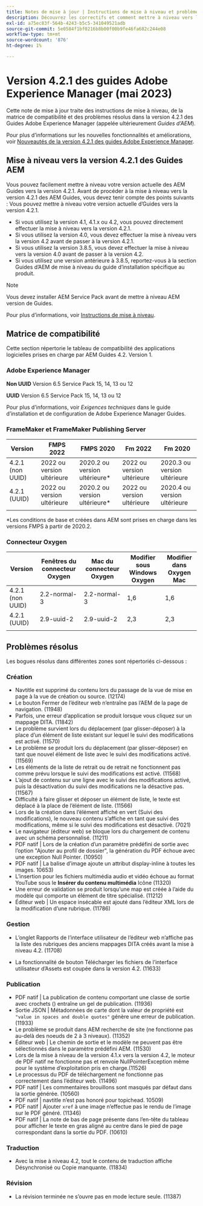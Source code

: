 ```yaml
---
title: Notes de mise à jour | Instructions de mise à niveau et problèmes résolus dans la version 4.2.1 des guides Adobe Experience Manager
description: Découvrez les correctifs et comment mettre à niveau vers les versions 4.2.1 des Guides Adobe Experience Manager.
exl-id: a75ec83f-564b-4243-b5c5-341049521adb
source-git-commit: 5e0584f1bf0216b8b00f00b9fe46fa682c244e08
workflow-type: tm+mt
source-wordcount: '876'
ht-degree: 1%

---
```


# Version 4.2.1 des guides Adobe Experience Manager (mai 2023)

Cette note de mise à jour traite des instructions de mise à niveau, de la matrice de compatibilité et des problèmes résolus dans la version 4.2.1 des Guides Adobe Experience Manager (appelée ultérieurement *Guides d’AEM*).

Pour plus d’informations sur les nouvelles fonctionnalités et améliorations, voir [Nouveautés de la version 4.2.1 des guides Adobe Experience Manager](whats-new-4.2.1-release.md).

## Mise à niveau vers la version 4.2.1 des Guides AEM


Vous pouvez facilement mettre à niveau votre version actuelle des AEM Guides vers la version 4.2.1. Avant de procéder à la mise à niveau vers la version 4.2.1 des AEM Guides, vous devez tenir compte des points suivants : Vous pouvez mettre à niveau votre version actuelle d’Guides vers la version 4.2.1.
* Si vous utilisez la version 4.1, 4.1.x ou 4.2, vous pouvez directement effectuer la mise à niveau vers la version 4.2.1.
* Si vous utilisez la version 4.0, vous devez effectuer la mise à niveau vers la version 4.2 avant de passer à la version 4.2.1.
* Si vous utilisez la version 3.8.5, vous devez effectuer la mise à niveau vers la version 4.0 avant de passer à la version 4.2.
* Si vous utilisez une version antérieure à 3.8.5, reportez-vous à la section Guides d’AEM de mise à niveau du guide d’installation spécifique au produit.

>[!NOTE]
>
>Vous devez installer AEM Service Pack avant de mettre à niveau AEM version de Guides.

Pour plus d’informations, voir [Instructions de mise à niveau](../install-guide/upgrade-xml-documentation.md).

## Matrice de compatibilité

Cette section répertorie le tableau de compatibilité des applications logicielles prises en charge par AEM Guides 4.2. Version 1.

### Adobe Experience Manager

**Non UUID**
Version 6.5 Service Pack 15, 14, 13 ou 12

**UUID**
Version 6.5 Service Pack 15, 14, 13 ou 12

Pour plus d’informations, voir *Exigences techniques* dans le guide d’installation et de configuration de Adobe Experience Manager Guides.

### FrameMaker et FrameMaker Publishing Server

| Version | FMPS 2022 | FMPS 2020 | Fm 2022 | Fm 2020 |
| --- | --- | --- | --- | --- |
| 4.2.1 (non UUID) | 2022 ou version ultérieure | 2020.2 ou version ultérieure* | 2022 ou version ultérieure | 2020.3 ou version ultérieure |
| 4.2.1 (UUID) | 2022 ou version ultérieure | 2020.2 ou version ultérieure* | 2022 ou version ultérieure | 2020.4 ou version ultérieure |
| | | | |

*Les conditions de base et créées dans AEM sont prises en charge dans les versions FMPS à partir de 2020.2.

### Connecteur Oxygen

| Version | Fenêtres du connecteur Oxygen | Mac du connecteur Oxygen | Modifier sous Windows Oxygen | Modifier dans Oxygen Mac |
| --- | --- | --- |--- |--- |
| 4.2.1 (non UUID) | 2.2-normal-3 | 2.2-normal-3 | 1,6 | 1,6 |
| 4.2.1 (UUID) | 2.9-uuid-2 | 2.9-uuid-2 | 2,3 | 2,3 |
|  |  |   |

## Problèmes résolus

Les bogues résolus dans différentes zones sont répertoriés ci-dessous :

### Création

* Navtitle est supprimé du contenu lors du passage de la vue de mise en page à la vue de création ou source. (12174)
* Le bouton Fermer de l’éditeur web n’entraîne pas l’AEM de la page de navigation. (11948)
* Parfois, une erreur d’application se produit lorsque vous cliquez sur un mappage DITA. (11842)
* Le problème survient lors du déplacement (par glisser-déposer) à la place d’un élément de liste existant sur lequel le suivi des modifications est activé. (11570)
* Le problème se produit lors du déplacement (par glisser-déposer) en tant que nouvel élément de liste avec le suivi des modifications activé. (11569)
* Les éléments de la liste de retrait ou de retrait ne fonctionnent pas comme prévu lorsque le suivi des modifications est activé. (11568)
* L’ajout de contenu sur une ligne avec le suivi des modifications activé, puis la désactivation du suivi des modifications ne la désactive pas. (11567)
* Difficulté à faire glisser et déposer un élément de liste, le texte est déplacé à la place de l’élément de liste. (11566)
* Lors de la création dans l’élément affiché en vert (Suivi des modifications), le nouveau contenu s’affiche en tant que suivi des modifications, même si le suivi des modifications est désactivé. (7021)
* Le navigateur (éditeur web) se bloque lors du chargement de contenu avec un schéma personnalisé. (11211)
* PDF natif | Lors de la création d’un paramètre prédéfini de sortie avec l’option &quot;Ajouter au profil de dossier&quot;, la génération du PDF échoue avec une exception Null Pointer. (10950)
* PDF natif | La balise d’image ajoute un attribut display-inline à toutes les images. 10653)
* L’insertion pour les fichiers multimédia audio et vidéo échoue au format YouTube sous le **Insérer du contenu multimédia** Icône (11320)
* Une erreur de validation se produit lorsqu’une map est créée à l’aide du modèle qui comporte un élément de titre spécialisé. (11212)
* Éditeur web | Un espace insécable est ajouté dans l’éditeur XML lors de la modification d’une rubrique. (11786)

### Gestion

* L’onglet Rapports de l’interface utilisateur de l’éditeur web n’affiche pas la liste des rubriques des anciens mappages DITA créés avant la mise à niveau 4.2. (11708)

* La fonctionnalité de bouton Télécharger les fichiers de l’interface utilisateur d’Assets est coupée dans la version 4.2. (11633)


### Publication

* PDF natif | La publication de contenu comportant une classe de sortie avec crochets () entraîne un gel de publication. (11936)
* Sortie JSON | Métadonnées de carte dont la valeur de propriété est `"value in spaces and double quotes"` génère une erreur de publication. (11933)
* Le problème se produit dans AEM recherche de site (ne fonctionne pas au-delà des noeuds de 2 à 3 niveaux). (11352)
* Éditeur web | Le chemin de sortie et le modèle ne peuvent pas être sélectionnés dans le paramètre prédéfini AEM. (11530)
* Lors de la mise à niveau de la version 4.1.x vers la version 4.2, le moteur de PDF natif ne fonctionne pas et renvoie NullPointerException même pour le système d’exploitation pris en charge.(11526)
* Le processus du PDF de téléchargement ne fonctionne pas correctement dans l’éditeur web. (11496)
* PDF natif | Les commentaires brouillons sont masqués par défaut dans la sortie générée. (10560)
* PDF natif | navtitle n’est pas honoré pour topichead. 10509)
* PDF natif | Ajouter `xref` à une image n’effectue pas le rendu de l’image sur le PDF généré. (11346)
* PDF natif | La note de bas de page présente dans l’en-tête du tableau pour afficher le texte en gras aligné au centre dans le pied de page correspondant dans la sortie du PDF. (10610)

### Traduction

* Avec la mise à niveau 4.2, tout le contenu de traduction affiche Désynchronisé ou Copie manquante. (11834)

### Révision

* La révision terminée ne s’ouvre pas en mode lecture seule. (11387)
